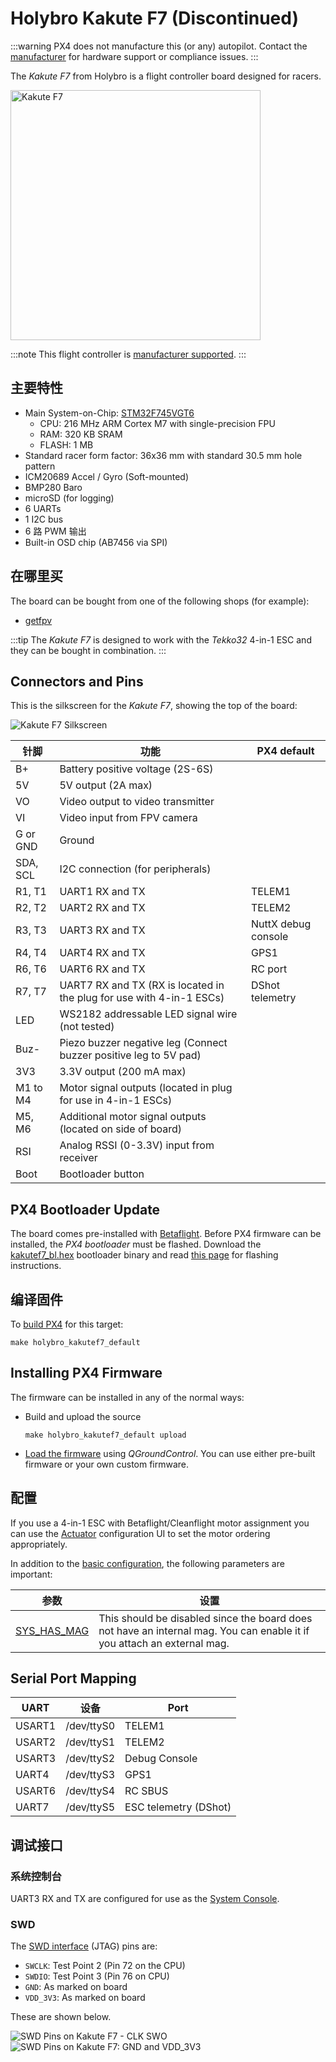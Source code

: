 # Holybro Kakute F7 (Discontinued)

:::warning PX4 does not manufacture this (or any) autopilot. Contact the [manufacturer](https://holybro.com/) for hardware support or compliance issues.
:::

The _Kakute F7_ from Holybro is a flight controller board designed for racers.

<img src="../../assets/flight_controller/kakutef7/board.jpg" width="400px" title="Kakute F7" />

:::note
This flight controller is [manufacturer supported](../flight_controller/autopilot_manufacturer_supported.md).
:::

## 主要特性

- Main System-on-Chip: [STM32F745VGT6](https://www.st.com/en/microcontrollers-microprocessors/stm32f745vg.html)
  - CPU: 216 MHz ARM Cortex M7 with single-precision FPU
  - RAM: 320 KB SRAM
  - FLASH: 1 MB
- Standard racer form factor: 36x36 mm with standard 30.5 mm hole pattern
- ICM20689 Accel / Gyro (Soft-mounted)
- BMP280 Baro
- microSD (for logging)
- 6 UARTs
- 1 I2C bus
- 6 路 PWM 输出
- Built-in OSD chip (AB7456 via SPI)

## 在哪里买

The board can be bought from one of the following shops (for example):

- [getfpv](https://www.getfpv.com/holybro-kakute-f7-tekko32-f3-metal-65a-4-in-1-esc-combo.html)

:::tip
The _Kakute F7_ is designed to work with the _Tekko32_ 4-in-1 ESC and they can be bought in combination.
:::

## Connectors and Pins

This is the silkscreen for the _Kakute F7_, showing the top of the board:

![Kakute F7 Silkscreen](../../assets/flight_controller/kakutef7/silk.png)

| 针脚       | 功能                                                                   | PX4 default         |
| -------- | -------------------------------------------------------------------- | ------------------- |
| B+       | Battery positive voltage (2S-6S)                                     |                     |
| 5V       | 5V output (2A max)                                                   |                     |
| VO       | Video output to video transmitter                                    |                     |
| VI       | Video input from FPV camera                                          |                     |
| G or GND | Ground                                                               |                     |
| SDA, SCL | I2C connection (for peripherals)                                     |                     |
| R1, T1   | UART1 RX and TX                                                      | TELEM1              |
| R2, T2   | UART2 RX and TX                                                      | TELEM2              |
| R3, T3   | UART3 RX and TX                                                      | NuttX debug console |
| R4, T4   | UART4 RX and TX                                                      | GPS1                |
| R6, T6   | UART6 RX and TX                                                      | RC port             |
| R7, T7   | UART7 RX and TX (RX is located in the plug for use with 4-in-1 ESCs) | DShot telemetry     |
| LED      | WS2182 addressable LED signal wire (not tested)                      |                     |
| Buz-     | Piezo buzzer negative leg (Connect buzzer positive leg to 5V pad)    |                     |
| 3V3      | 3.3V output (200 mA max)                                             |                     |
| M1 to M4 | Motor signal outputs (located in plug for use in 4-in-1 ESCs)        |                     |
| M5, M6   | Additional motor signal outputs (located on side of board)           |                     |
| RSI      | Analog RSSI (0-3.3V) input from receiver                             |                     |
| Boot     | Bootloader button                                                    |                     |

<a id="bootloader"></a>

## PX4 Bootloader Update

The board comes pre-installed with [Betaflight](https://github.com/betaflight/betaflight/wiki). Before PX4 firmware can be installed, the _PX4 bootloader_ must be flashed. Download the [kakutef7_bl.hex](https://github.com/PX4/PX4-user_guide/raw/v1.14/assets/flight_controller/kakutef7/kakutef7_bl_0b3fbe2da0.hex) bootloader binary and read [this page](../advanced_config/bootloader_update_from_betaflight.md) for flashing instructions.

## 编译固件

To [build PX4](../dev_setup/building_px4.md) for this target:

```
make holybro_kakutef7_default
```

## Installing PX4 Firmware

The firmware can be installed in any of the normal ways:

- Build and upload the source
  ```
  make holybro_kakutef7_default upload
  ```
- [Load the firmware](../config/firmware.md) using _QGroundControl_. You can use either pre-built firmware or your own custom firmware.

## 配置

If you use a 4-in-1 ESC with Betaflight/Cleanflight motor assignment you can use the [Actuator](../config/actuators.md) configuration UI to set the motor ordering appropriately.

In addition to the [basic configuration](../config/README.md), the following parameters are important:

| 参数                                                                     | 设置                                                                                                                      |
| ---------------------------------------------------------------------- | ----------------------------------------------------------------------------------------------------------------------- |
| [SYS_HAS_MAG](../advanced_config/parameter_reference.md#SYS_HAS_MAG) | This should be disabled since the board does not have an internal mag. You can enable it if you attach an external mag. |

## Serial Port Mapping

| UART   | 设备         | Port                  |
| ------ | ---------- | --------------------- |
| USART1 | /dev/ttyS0 | TELEM1                |
| USART2 | /dev/ttyS1 | TELEM2                |
| USART3 | /dev/ttyS2 | Debug Console         |
| UART4  | /dev/ttyS3 | GPS1                  |
| USART6 | /dev/ttyS4 | RC SBUS               |
| UART7  | /dev/ttyS5 | ESC telemetry (DShot) |

<!-- Note: Got ports using https://github.com/PX4/PX4-user_guide/pull/672#issuecomment-598198434 -->

## 调试接口

### 系统控制台

UART3 RX and TX are configured for use as the [System Console](../debug/system_console.md).

### SWD

The [SWD interface](../debug/swd_debug.md) (JTAG) pins are:

- `SWCLK`: Test Point 2 (Pin 72 on the CPU)
- `SWDIO`: Test Point 3 (Pin 76 on CPU)
- `GND`: As marked on board
- `VDD_3V3`: As marked on board

These are shown below.

![SWD Pins on Kakute F7 - CLK SWO](../../assets/flight_controller/kakutef7/debug_swd_port.jpg) ![SWD Pins on Kakute F7:  GND and VDD_3V3](../../assets/flight_controller/kakutef7/debug_swd_port_gnd_vcc3_3.jpg)

